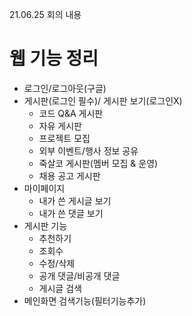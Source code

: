 21.06.25 회의 내용

웹 기능 정리
============

- 로그인/로그아웃(구글)
- 게시판(로그인 필수)/ 게시판 보기(로그인X)
  - 코드 Q&A 게시판
  - 자유 게시판
  - 프로젝트 모집
  - 외부 이벤트/행사 정보 공유
  - 죽살코 게시판(멤버 모집 & 운영)
  - 채용 공고 게시판
- 마이페이지
  - 내가 쓴 게시글 보기
  - 내가 쓴 댓글 보기
- 게시판 기능
  - 추천하기
  - 조회수
  - 수정/삭제
  - 공개 댓글/비공개 댓글
  - 게시글 검색
- 메인화면 검색기능(필터기능추가)
